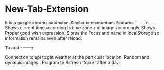 # New-Tab-Extension
It is a google chrome extension. Similar to momentum.
Features ----- >
Shows current time according to time zone and image accordingly.
Shows Proper good wish expression.
Stores the Focus and name in localStorage so information remains even after reload.

To add ---->

Connection to api to get weather at the particular location.
Random and dynamic images .
Program to Refresh 'focus' after a day.
